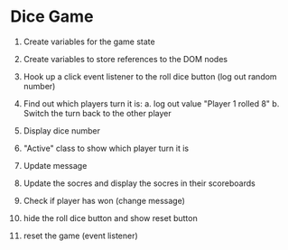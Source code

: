 # Dice Game

1. Create variables for the game state
2. Create variables to store references to the DOM nodes
3. Hook up a click event listener to the roll dice button
   (log out random number)

4. Find out which players turn it is:
   a. log out value "Player 1 rolled 8"
   b. Switch the turn back to the other player
5. Display dice number
6. "Active" class to show which player turn it is
7. Update message
8. Update the socres and display the socres in their scoreboards
9. Check if player has won (change message)
10. hide the roll dice button and show reset button
11. reset the game (event listener)
